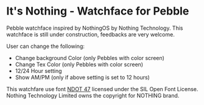 # It's Nothing - Watchface for Pebble
Pebble watchface inspired by NothingOS by Nothing Technology.
This watchface is still under construction, feedbacks are very welcome.

User can change the following:
- Change background Color (only Pebbles with color screen)
- Change Tex Color (only Pebbles with color screen)
- 12/24 Hour setting
- Show AM/PM (only if above setting is set to 12 hours)

This watchfare use font [NDOT 47](https://fontstruct.com/fontstructions/show/2047444/ndot-45-inspired-by-nothing-1) licensed under the SIL Open Font License.
Nothing Technology Limited owns the copyright for NOTHING brand.